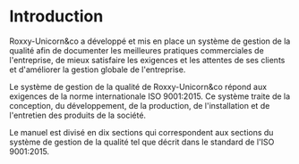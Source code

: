 # Introduction

  Roxxy-Unicorn&co a développé et mis en place un système de gestion de la
qualité afin de documenter les meilleures pratiques commerciales de
l'entreprise, de mieux satisfaire les exigences et les attentes de ses clients
et d'améliorer la gestion globale de l'entreprise.

  Le système de gestion de la qualité de Roxxy-Unicorn&co répond aux exigences
de la norme internationale ISO 9001:2015. Ce système traite de la conception,
du développement, de la production, de l'installation et de l'entretien des
produits de la société.

  Le manuel est divisé en dix sections qui correspondent aux sections du système
de gestion de la qualité tel que décrit dans le standard de l'ISO 9001:2015.
